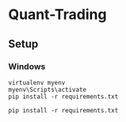# Quant-Trading


## Setup

### Windows

```shell
virtualenv myenv
myenv\Scripts\activate
pip install -r requirements.txt
```

```shell
pip install -r requirements.txt
```